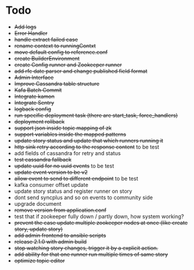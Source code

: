 # Todo
- ~~Add logs~~
- ~~Error Handler~~
- ~~handle extract failed case~~
- ~~rename context to runningContxt~~
- ~~move default config to reference.conf~~
- ~~create BuilderEnvironment~~
- ~~create Config runner and Zookeeper runner~~
- ~~add rfc date parser and change published field format~~
- ~~Admin Interface~~
- ~~Improve Cassandra table structure~~
- ~~Kafa Batch Commit~~
- ~~Integrate kamon~~
- ~~Integrate Sentry~~
- ~~logback config~~
- ~~run specific deployment task (there are start_task, force_handlers)~~
- ~~deployment rollback~~
- ~~support json inside topic mapping of zk~~
- ~~support variables inside the mapped patterns~~
- ~~update story status and update that which runners running it~~
- ~~http sink retry according to the response content~~  to be test
- add fields of cassandra for retry and status
- ~~test cassandra fallback~~
- ~~update uuid for no uuid events~~ to be test
- ~~update event version to be v2~~
- ~~allow event to send to different endpoint~~ to be test
- kafka consumer offset update
- update story status and register runner on story
- dont send syncplus and so on events to community side
- upgrade document 
- ~~remove version from application.conf~~
- test that if zookeeper fully down / partly down, how system working?
- ~~prevent the case update multiple zookeeper nodes at once (like create story, update story)~~
- ~~add admin frontend to ansible scripts~~
- ~~release 2.1.0 with admin build~~
- ~~stop watching story changes, trigger it by a explicit action.~~
- ~~add ability for that one runner run multiple times of same story~~
- ~~optimize topic editor~~